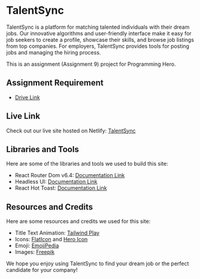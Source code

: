 # TalentSync

TalentSync is a platform for matching talented individuals with their dream jobs. Our innovative algorithms and user-friendly interface make it easy for job seekers to create a profile, showcase their skills, and browse job listings from top companies. For employers, TalentSync provides tools for posting jobs and managing the hiring process.

This is an assignment (Assignment 9) project for Programming Hero. 

## Assignment Requirement
-  [Drive Link](https://drive.google.com/file/d/16xJyw1UF9qzmHN8tHzgXrlrFj2noRbmr/view?usp=sharing)
## Live Link

Check out our live site hosted on Netlify: [TalentSync](https://talentsync.netlify.app/)


## Libraries and Tools

Here are some of the libraries and tools we used to build this site:

- React Router Dom v6.4: [Documentation Link](https://reactrouter.com/web/guides/quick-start)
- Headless UI: [Documentation Link](https://headlessui.dev/)
- React Hot Toast: [Documentation Link](https://react-hot-toast.com/)

## Resources and Credits

Here are some resources and credits we used for this site:

- Title Text Animation: [Tailwind Play](https://play.tailwindcss.com/)
- Icons: [FlatIcon](https://www.flaticon.com/) and [Hero Icon](https://heroicons.com/)
- Emoji: [EmojiPedia](https://emojipedia.org/)
- Images: [Freepik](https://www.freepik.com/)

We hope you enjoy using TalentSync to find your dream job or the perfect candidate for your company!
